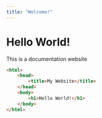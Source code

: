 ```yaml
---
title: "Welcome!"
---
```

# Hello World!

This is a documentation website

```html
<html>
    <head>
        <title>My Website</title>
    </head>
    <body>
        <h1>Hello World!</h1>
    </body>
</html>
```